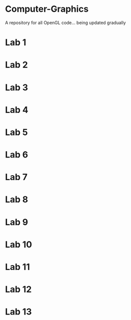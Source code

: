 # Computer-Graphics

A repository for all OpenGL code... being updated gradually
# Lab 1

# Lab 2

# Lab 3

# Lab 4

# Lab 5

# Lab 6

# Lab 7

# Lab 8

# Lab 9

# Lab 10

# Lab 11

# Lab 12

# Lab 13
